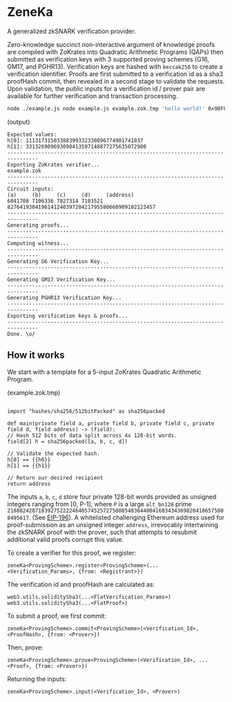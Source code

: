 # ZeneKa

A generalized zkSNARK verification provider.

Zero-knowledge succinct non-interactive argument of knowledge proofs are compiled with ZoKrates into Quadratic Arithmetic Programs (QAPs) then submitted as verification keys with 3 supported proving schemes (G16, GM17, and PGHR13). Verification keys are hashed with `keccak256` to create a verification identifier. Proofs are first submitted to a verification id as a sha3 proofHash commit, then revealed in a second stage to validate the requests. Upon validation, the public inputs for a verification id / prover pair are available for further verification and transaction processing.

```bash
node ./example.js node example.js example.zok.tmp 'hello world!' 0x90F8bf6A479f320ead074411a4B0e7944Ea8c9C1
```

(output)

```
Expected values:
h[0]: 11131731503388399332338096774901741037
h[1]: 331326909693098413597148877275635072980
--------------------------------------------------------------------------------
Exporting ZoKrates verifier...
example.zok
--------------------------------------------------------------------------------
Circuit inputs:
(a)     (b)     (c)     (d)     (address)
6841708 7106336 7827314 7103521 827641930419614124039720421795580660909102123457
--------------------------------------------------------------------------------
Generating proofs...
--------------------------------------------------------------------------------
Computing witness...
--------------------------------------------------------------------------------
Generating G6 Verification Key...
--------------------------------------------------------------------------------
Generating GM17 Verification Key...
--------------------------------------------------------------------------------
Generating PGHR13 Verification Key...
--------------------------------------------------------------------------------
Exporting verification keys & proofs...
--------------------------------------------------------------------------------
Done. \o/
```

## How it works

We start with a template for a 5-input ZoKrates Quadratic Arithmetic Program.

(example.zok.tmp)

```

import "hashes/sha256/512bitPacked" as sha256packed

def main(private field a, private field b, private field c, private field d, field address) -> (field):
// Hash 512 bits of data split across 4x 128-bit words.
field[2] h = sha256packed([a, b, c, d])

// Validate the expected hash.
h[0] == {{h0}}
h[1] == {{h1}}

// Return our desired recipient
return address

```

The inputs `a`, `b`, `c`, `d` store four private 128-bit words provided as unsigned integers ranging from [0, P-1], where `P` is a large `alt_bn128` prime `21888242871839275222246405745257275088548364400416034343698204186575808495617`. (See [EIP-196](https://eips.ethereum.org/EIPS/eip-196)). A whitelisted challenging Ethereum address used for proof-submission as an unsigned integer `address`, irrevocably intertwining the zkSNARK proof with the prover, such that attempts to resubmit additional valid proofs corrupt this value.

To create a verifier for this proof, we register:

`zeneKa<ProvingScheme>.register<ProvingScheme>(...<Verification_Params>, {from: <Registrant>})`

The verification id and proofHash are calculated as:

```
web3.utils.soliditySha3(...<FlatVerification_Params>)
web3.utils.soliditySha3(...<FlatProof>)
```

To submit a proof, we first commit:

`zeneKa<ProvingScheme>.commit<ProvingScheme>(<Verification_Id>, <ProofHash>, {from: <Prover>})`

Then, prove:

`zeneKa<ProvingScheme>.prove<ProvingScheme>(<Verification_Id>, ...<Proof>, {from: <Prover>})`

Returning the inputs:

`zeneKa<ProvingScheme>.input(<Verification_Id>, <Prover>)`

